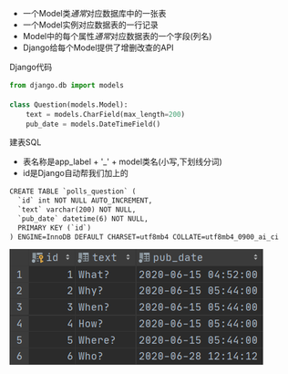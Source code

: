 - 一个Model类*通常*对应数据库中的一张表
- 一个Model实例对应数据表的一行记录
- Model中的每个属性*通常*对应数据表的一个字段(列名)
- Django给每个Model提供了增删改查的API

Django代码

```python
from django.db import models

class Question(models.Model):
    text = models.CharField(max_length=200)
    pub_date = models.DateTimeField()
```

建表SQL
  - 表名称是app_label + '_' + model类名(小写,下划线分词)
  - id是Django自动帮我们加上的

```mysql
CREATE TABLE `polls_question` (
  `id` int NOT NULL AUTO_INCREMENT,
  `text` varchar(200) NOT NULL,
  `pub_date` datetime(6) NOT NULL,
  PRIMARY KEY (`id`)
) ENGINE=InnoDB DEFAULT CHARSET=utf8mb4 COLLATE=utf8mb4_0900_ai_ci
```

![Question表](01.png)
